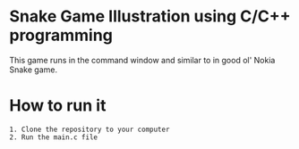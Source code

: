 # Snake Game Illustration using C/C++ programming

This game runs in the command window and similar to in good ol' Nokia Snake game. 

# How to run it
```
1. Clone the repository to your computer
2. Run the main.c file

```
